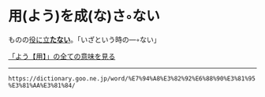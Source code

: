 # 用(よう)を成(な)さ◦ない

ものの[役に立**たない**](やくにたつ（役に立つ）)。「いざという時の―◦ない」

[「よう【用】」の全ての意味を見る](https://dictionary.goo.ne.jp/word/%E7%94%A8_%28%E3%82%88%E3%81%86%29/#jn-226095)

---
`https://dictionary.goo.ne.jp/word/%E7%94%A8%E3%82%92%E6%88%90%E3%81%95%E3%81%AA%E3%81%84/`